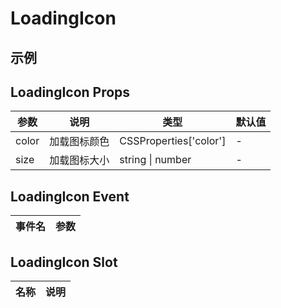 # LoadingIcon

## 示例

<!--codes start-->
<!--codes end-->

## LoadingIcon Props

<!--props start-->

| 参数 | 说明 | 类型 | 默认值 |
| --- | ----- | --- | --- |
| color | 加载图标颜色 | CSSProperties['color'] | - |
| size | 加载图标大小 | string \| number | - |

<!--props end-->

## LoadingIcon Event

<!--event start-->

| 事件名 | 参数 |
| --- | --- |


<!--event end-->

## LoadingIcon Slot

<!--slot start-->

| 名称 | 说明 |
| --- | --- |


<!--slot end-->

